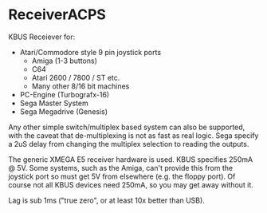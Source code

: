 # ReceiverACPS #

KBUS Receiever for:

- Atari/Commodore style 9 pin joystick ports  
  - Amiga (1-3 buttons)  
  - C64  
  - Atari 2600 / 7800 / ST etc.  
  - Many other 8/16 bit machines
- PC-Engine (Turbografx-16)
- Sega Master System
- Sega Megadrive (Genesis)

Any other simple switch/multiplex based system can also be supported, with the caveat that de-multiplexing is not as fast as real logic. Sega specify a 2uS delay from changing the multiplex selection to reading the outputs.

The generic XMEGA E5 receiver hardware is used. KBUS specifies 250mA @ 5V. Some systems, such as the Amiga, can't provide this from the joystick port so must get 5V from elsewhere (e.g. the floppy port). Of course not all KBUS devices need 250mA, so you may get away without it.

Lag is sub 1ms ("true zero", or at least 10x better than USB).
